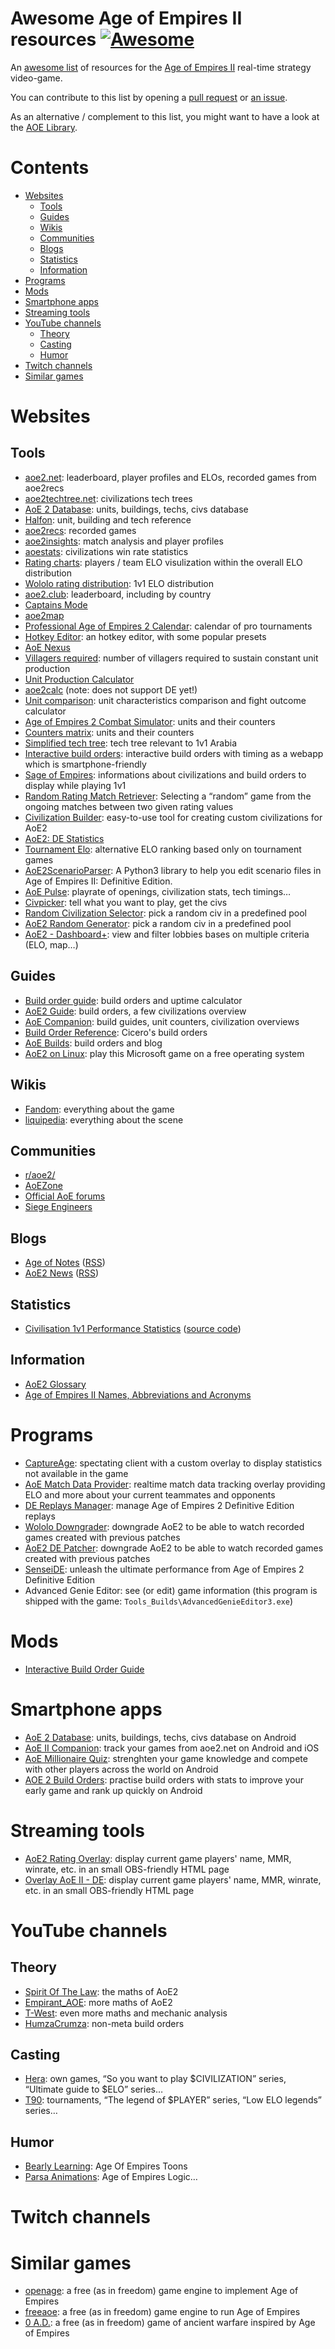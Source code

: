 # Awesome Age of Empires II resources [![Awesome](https://awesome.re/badge.svg)](https://awesome.re)

An [awesome list](https://github.com/sindresorhus/awesome) of resources for the [Age of Empires II](https://www.ageofempires.com/games/aoeiide/) real-time strategy video-game.

You can contribute to this list by opening a [pull request](https://github.com/Arkanosis/awesome-aoe2/pulls) or [an issue](https://github.com/Arkanosis/awesome-aoe2/pulls).

As an alternative / complement to this list, you might want to have a look at the [AOE Library](https://www.aoelibrary.com/).

# Contents
- [Websites](#websites)
  - [Tools](#tools)
  - [Guides](#guides)
  - [Wikis](#wikis)
  - [Communities](#communities)
  - [Blogs](#blogs)
  - [Statistics](#statistics)
  - [Information](#information)
- [Programs](#programs)
- [Mods](#mods)
- [Smartphone apps](#smartphone-apps)
- [Streaming tools](#streaming-tools)
- [YouTube channels](#youtube-channels)
  - [Theory](#theory)
  - [Casting](#casting)
  - [Humor](#humor)
- [Twitch channels](#twitch-channels)
- [Similar games](#similar-games)

# Websites

## Tools

* [aoe2.net](https://aoe2.net/): leaderboard, player profiles and ELOs, recorded games from aoe2recs
* [aoe2techtree.net](https://aoe2techtree.net/): civilizations tech trees
* [AoE 2 Database](https://www.aoe2database.com/): units, buildings, techs, civs database
* [Halfon](https://halfon.aoe2.se/): unit, building and tech reference
* [aoe2recs](https://aoe2recs.com/): recorded games
* [aoe2insights](https://www.aoe2insights.com/): match analysis and player profiles
* [aoestats](https://aoestats.io/): civilizations win rate statistics
* [Rating charts](https://ratings.aoe2.se/): players / team ELO visulization within the overall ELO distribution
* [Wololo rating distribution](https://tlgs.github.io/wololo/): 1v1 ELO distribution
* [aoe2.club](https://aoe2.club/): leaderboard, including by country
* [Captains Mode](https://aoe2cm.net/)
* [aoe2map](https://aoe2map.net/)
* [Professional Age of Empires 2 Calendar](https://aoe2calendar.com/): calendar of pro tournaments
* [Hotkey Editor](https://aokhotkeys.appspot.com/): an hotkey editor, with some popular presets
* [AoE Nexus](https://aoenexus.com/)
* [Villagers required](https://aoe2-de-tools.herokuapp.com/villagers-required.html): number of villagers required to sustain constant unit production
* [Unit Production Calculator](https://grishrl.github.io/)
* [aoe2calc](https://gbts.github.io/aoe2calc/) (note: does not support DE yet!)
* [Unit comparison](https://aoe2-de-tools.herokuapp.com/unit-comparison.html): unit characteristics comparison and fight outcome calculator
* [Age of Empires 2 Combat Simulator](https://aoe-combatsim.com/): units and their counters
* [Counters matrix](https://docs.google.com/spreadsheets/d/12-xJ4ePJfGlyUNpmLwkYBsLLB2qM1ZdokABrZuZgL1Q/edit#gid=0): units and their counters
* [Simplified tech tree](https://aoe2-de-tools.herokuapp.com/civ-ranking.html): tech tree relevant to 1v1 Arabia
* [Interactive build orders](https://builds.aoe2-profile.com/): interactive build orders with timing as a webapp which is smartphone-friendly
* [Sage of Empires](https://sage-of-empires.web.app/): informations about civilizations and build orders to display while playing 1v1
* [Random Rating Match Retriever](https://thbrown.github.io/aoe2-de-random-elo/): Selecting a “random” game from the ongoing matches between two given rating values
* [Civilization Builder](https://krakenmeister.com/civbuilder): easy-to-use tool for creating custom civilizations for AoE2
* [AoE2: DE Statistics](http://www.aoeiide.com/)
* [Tournament Elo](https://aoe-elo.com/): alternative ELO ranking based only on tournament games
* [AoE2ScenarioParser](https://github.com/KSneijders/AoE2ScenarioParser#aoe2scenarioparser): A Python3 library to help you edit scenario files in Age of Empires II: Definitive Edition.
* [AoE Pulse](https://www.aoepulse.com/): playrate of openings, civilization stats, tech timings…
* [Civpicker](https://aoe2.arkanosis.net/civpicker/): tell what you want to play, get the civs
* [Random Civilization Selector](https://aoe-rcs.com/): pick a random civ in a predefined pool
* [AoE2 Random Generator](https://www.aoe2randomciv.com/): pick a random civ in a predefined pool
* [AoE2 - Dashboard+](http://aoe2.fun/): view and filter lobbies bases on multiple criteria (ELO, map…)

## Guides
* [Build order guide](https://buildorderguide.com): build orders and uptime calculator
* [AoE2 Guide](https://aoe2.guide/): build orders, a few civilizations overview
* [AoE Companion](https://aoecompanion.com/): build guides, unit counters, civilization overviews
* [Build Order Reference](https://buildorderreference.com/): Cicero's build orders
* [AoE Builds](https://www.aoebuilds.com/): build orders and blog
* [AoE2 on Linux](https://aoe2.arkanosis.net/linux/): play this Microsoft game on a free operating system

## Wikis
* [Fandom](https://ageofempires.fandom.com/wiki/Age_of_Empires_II:Portal): everything about the game
* [liquipedia](https://liquipedia.net/ageofempires/Main_Page): everything about the scene

## Communities

* [r/aoe2/](https://www.reddit.com/r/aoe2/)
* [AoEZone](https://www.aoezone.net/)
* [Official AoE forums](https://forums.ageofempires.com/)
* [Siege Engineers](https://aoe2.se/)

## Blogs

* [Age of Notes](https://ageofnotes.com/) ([RSS](https://ageofnotes.com/feed/))
* [AoE2 News](https://aoe2news.substack.com/) ([RSS](https://aoe2news.substack.com/feed))

## Statistics

* [Civilisation 1v1 Performance Statistics](https://gowerc.github.io/aoecps/outputs) ([source code](https://github.com/gowerc/aoecps))

## Information

* [AoE2 Glossary](https://www.forgottenempires.net/strategy/aoe2-glossary)
* [Age of Empires II Names, Abbreviations and Acronyms](https://docs.google.com/spreadsheets/d/1EX_2Cmem6fjz4_x2WWR0-g6Ljt6CKNewO_xk9_2EJLg)

# Programs

* [CaptureAge](https://captureage.com/): spectating client with a custom overlay to display statistics not available in the game
* [AoE Match Data Provider](https://github.com/FIFOFridge/AOEMatchDataProvider): realtime match data tracking overlay providing ELO and more about your current teammates and opponents
* [DE Replays Manager](https://github.com/gregstein/DE-Replays-Manager): manage Age of Empires 2 Definitive Edition replays
* [Wololo Downgrader](https://cyanide-aoe2.github.io/wololo-downgrader/): downgrade AoE2 to be able to watch recorded games created with previous patches
* [AoE2 DE Patcher](https://github.com/DJSchaffner/aoe2de_patcher): downgrade AoE2 to be able to watch recorded games created with previous patches
* [SenseiDE](https://github.com/gregstein/SenseiDE): unleash the ultimate performance from Age of Empires 2 Definitive Edition
* Advanced Genie Editor: see (or edit) game information (this program is shipped with the game: `Tools_Builds\AdvancedGenieEditor3.exe`)

# Mods
* [Interactive Build Order Guide](https://www.ageofempires.com/mods/details/2359/)

# Smartphone apps
* [AoE 2 Database](https://play.google.com/store/apps/details?id=com.aoedb): units, buildings, techs, civs database on Android
* [AoE II Companion](https://aoe2companion.com/): track your games from aoe2.net on Android and iOS
* [AoE Millionaire Quiz](https://play.google.com/store/apps/details?id=com.milquiz.age): strenghten your game knowledge and compete with other players across the world on Android
* [AOE 2 Build Orders](https://play.google.com/store/apps/details?id=com.mml.debo): practise build orders with stats to improve your early game and rank up quickly on Android

# Streaming tools

* [AoE2 Rating Overlay](https://github.com/transparencies/aoe2-rating-overlay/blob/main/docs/instructions.md): display current game players' name, MMR, winrate, etc. in an small OBS-friendly HTML page
* [Overlay AoE II - DE](https://github.com/LucasJappert/overlay-aoe-de/blob/main/README.md): display current game players' name, MMR, winrate, etc. in an small OBS-friendly HTML page


# YouTube channels

## Theory

* [Spirit Of The Law](https://www.youtube.com/channel/UChzLZJo-SxuPHz-oYKAIC_g): the maths of AoE2
* [Empirant_AOE](https://www.youtube.com/channel/UCPIOlqOn_xGcInraGgw8bYA): more maths of AoE2
* [T-West](https://www.youtube.com/c/TWestYT/): even more maths and mechanic analysis
* [HumzaCrumza](https://www.youtube.com/channel/UCHgjuvs1eqjdS0pyxMh00Sw): non-meta build orders

## Casting
* [Hera](https://www.youtube.com/channel/UCeqc9aYVAZcRQq9Ey0x26AQ): own games, “So you want to play $CIVILIZATION” series, “Ultimate guide to $ELO” series…
* [T90](https://www.youtube.com/channel/UCZUT79WUUpZlZ-XMF7l4CFg): tournaments, “The legend of $PLAYER” series, “Low ELO legends” series…

## Humor
* [Bearly Learning](https://www.youtube.com/channel/UCURZLWSQaD5gb3GRWRvVAcQ): Age Of Empires Toons
* [Parsa Animations](https://www.youtube.com/c/Parsaw): Age of Empires Logic…

# Twitch channels

# Similar games
* [openage](https://openage.sft.mx/): a free (as in freedom) game engine to implement Age of Empires
* [freeaoe](https://github.com/sandsmark/freeaoe): a free (as in freedom) game engine to run Age of Empires
* [0 A.D.](https://play0ad.com/): a free (as in freedom) game of ancient warfare inspired by Age of Empires
